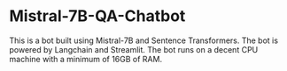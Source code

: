 # Mistral-7B-QA-Chatbot
This is a bot built using Mistral-7B and Sentence Transformers. The bot is powered by Langchain and Streamlit. The bot runs on a decent CPU machine with a minimum of 16GB of RAM.
